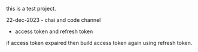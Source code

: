 this is a test project.

22-dec-2023 - chai and code channel 
- access token and refresh token

if access token expaired then build access token again using refresh token.